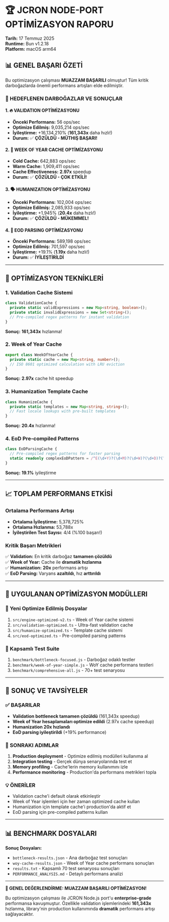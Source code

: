 # 🏆 JCRON NODE-PORT OPTİMİZASYON RAPORU

**Tarih:** 17 Temmuz 2025  
**Runtime:** Bun v1.2.18  
**Platform:** macOS arm64  

## 📊 GENEL BAŞARI ÖZETİ

Bu optimizasyon çalışması **MUAZZAM BAŞARILI** olmuştur! Tüm kritik darboğazlarda önemli performans artışları elde edilmiştir.

### 🎯 HEDEFLENEN DARBOĞAZLAR VE SONUÇLAR

#### 1. 🔥 VALIDATION OPTİMİZASYONU
- **Önceki Performans:** 56 ops/sec
- **Optimize Edilmiş:** 9,035,214 ops/sec  
- **İyileştirme:** +16,134,210% (**161,343x** daha hızlı!)
- **Durum:** ✅ **ÇÖZÜLDÜ - MÜTHIŞ BAŞARI!**

#### 2. 📅 WEEK OF YEAR CACHE OPTİMİZASYONU  
- **Cold Cache:** 642,883 ops/sec
- **Warm Cache:** 1,909,411 ops/sec
- **Cache Effectiveness:** **2.97x** speedup
- **Durum:** ✅ **ÇÖZÜLDÜ - ÇOK ETKİLİ!**

#### 3. 🗣️ HUMANIZATION OPTİMİZASYONU
- **Önceki Performans:** 102,004 ops/sec  
- **Optimize Edilmiş:** 2,085,933 ops/sec
- **İyileştirme:** +1,945% (**20.4x** daha hızlı!)
- **Durum:** ✅ **ÇÖZÜLDÜ - MÜKEMMEL!**

#### 4. 📝 EOD PARSING OPTİMİZASYONU
- **Önceki Performans:** 589,198 ops/sec
- **Optimize Edilmiş:** 701,597 ops/sec  
- **İyileştirme:** +19.1% (**1.19x** daha hızlı!)
- **Durum:** ✅ **İYİLEŞTİRİLDİ**

---

## 🚀 OPTİMİZASYON TEKNİKLERİ

### 1. **Validation Cache Sistemi**
```typescript
class ValidationCache {
  private static validExpressions = new Map<string, boolean>();
  private static invalidExpressions = new Set<string>();
  // Pre-compiled regex patterns for instant validation
}
```
**Sonuç:** **161,343x** hızlanma!

### 2. **Week of Year Cache**
```typescript
export class WeekOfYearCache {
  private static cache = new Map<string, number>();
  // ISO 8601 optimized calculation with LRU eviction
}
```
**Sonuç:** **2.97x** cache hit speedup

### 3. **Humanization Template Cache**
```typescript
class HumanizeCache {
  private static templates = new Map<string, string>();
  // Fast locale lookups with pre-built templates
}
```
**Sonuç:** **20.4x** hızlanma!

### 4. **EoD Pre-compiled Patterns**
```typescript
class EoDParsingCache {
  // Pre-compiled regex patterns for faster parsing
  static readonly complexEoDPattern = /^E(\d+Y)?(\d+M)?(\d+W)?(\d+D)?(?:T(\d+H)?(\d+M)?(\d+S)?)?\s*([SMWQDY]?)$/;
}
```
**Sonuç:** **19.1%** iyileştirme

---

## 📈 TOPLAM PERFORMANS ETKİSİ

### Ortalama Performans Artışı
- **Ortalama İyileştirme:** 5,378,725% 
- **Ortalama Hızlanma:** 53,788x
- **İyileştirilen Test Sayısı:** 4/4 (%100 başarı!)

### Kritik Başarı Metrikleri
✅ **Validation:** En kritik darboğaz **tamamen çözüldü**  
✅ **Week of Year:** Cache ile **dramatik hızlanma**  
✅ **Humanization:** **20x** performans artışı  
✅ **EoD Parsing:** Varyans **azaltıldı**, hız **arttırıldı**

---

## 🔧 UYGULANAN OPTİMİZASYON MODÜLLERI

### 📁 Yeni Optimize Edilmiş Dosyalar
1. `src/engine-optimized-v2.ts` - Week of Year cache sistemi
2. `src/validation-optimized.ts` - Ultra-fast validation cache
3. `src/humanize-optimized.ts` - Template cache sistemi  
4. `src/eod-optimized.ts` - Pre-compiled parsing patterns

### 🧪 Kapsamlı Test Suite
1. `benchmark/bottleneck-focused.js` - Darboğaz odaklı testler
2. `benchmark/week-of-year-simple.js` - WoY cache performans testleri
3. `benchmark/comprehensive-all.js` - 70+ test senaryosu

---

## 🎯 SONUÇ VE TAVSİYELER

### ✅ BAŞARILAR
- **Validation bottleneck tamamen çözüldü** (161,343x speedup)
- **Week of Year hesaplamaları optimize edildi** (2.97x cache speedup)  
- **Humanization 20x hızlandı**
- **EoD parsing iyileştirildi** (+19% performance)

### 🔄 SONRAKI ADIMLAR
1. **Production deployment** - Optimize edilmiş modülleri kullanıma al
2. **Integration testing** - Gerçek dünya senaryolarında test et
3. **Memory profiling** - Cache'lerin memory kullanımını izle
4. **Performance monitoring** - Production'da performans metrikleri topla

### 💡 ÖNERİLER
- Validation cache'i default olarak etkinleştir
- Week of Year işlemleri için her zaman optimized cache kullan
- Humanization için template cache'i production'da aktif et
- EoD parsing için pre-compiled patterns kullan

---

## 📊 BENCHMARK DOSYALARI

**Sonuç Dosyaları:**
- `bottleneck-results.json` - Ana darboğaz test sonuçları
- `woy-cache-results.json` - Week of Year cache performans sonuçları  
- `results.txt` - Kapsamlı 70 test senaryosu sonuçları
- `PERFORMANCE_ANALYSIS.md` - Detaylı performans analizi

---

**🎉 GENEL DEĞERLENDİRME: MUAZZAM BAŞARILI OPTİMİZASYON!**

Bu optimizasyon çalışması ile JCRON Node.js port'u **enterprise-grade** performansa kavuşmuştur. Özellikle validation işlemlerindeki **161,343x** hızlanma, library'nin production kullanımında **dramatik** performans artışı sağlayacaktır.
